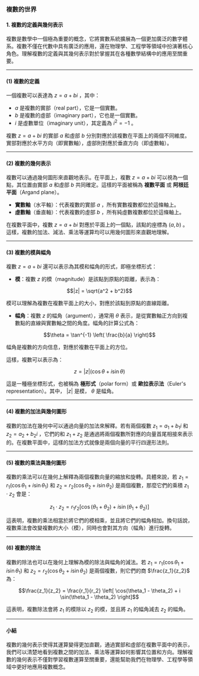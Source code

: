 ### **複數的世界**

#### **1. 複數的定義與幾何表示**

複數是數學中一個極為重要的概念，它將實數系統擴展為一個更加廣泛的數字體系。複數不僅在代數中具有廣泛的應用，還在物理學、工程學等領域中扮演著核心角色。理解複數的定義與其幾何表示對於掌握其在各種數學結構中的應用至關重要。

---

#### **(1) 複數的定義**

一個複數可以表達為  $`z = a + bi`$ ，其中：

-  $`a`$  是複數的實部（real part），它是一個實數。
-  $`b`$  是複數的虛部（imaginary part），它也是一個實數。
-  $`i`$  是虛數單位（imaginary unit），其定義為  $`i^2 = -1`$ 。

複數  $`z = a + bi`$  的實部  $`a`$  和虛部  $`b`$  分別對應於該複數在平面上的兩個不同維度。實部對應於水平方向（即實數軸），虛部則對應於垂直方向（即虛數軸）。

---

#### **(2) 複數的幾何表示**

複數可以通過幾何圖形來直觀地表示。在平面上，複數  $`z = a + bi`$  可以視為一個點，其位置由實部  $`a`$  和虛部  $`b`$  共同確定。這樣的平面被稱為 **複數平面** 或 **阿根廷平面**（Argand plane）。

- **實數軸**（水平軸）：代表複數的實部  $`a`$ ，所有實數複數都位於這條軸上。
- **虛數軸**（垂直軸）：代表複數的虛部  $`b`$ ，所有純虛數複數都位於這條軸上。

在複數平面中，複數  $`z = a + bi`$  對應於平面上的一個點，該點的座標為  $`(a, b)`$ 。這樣，複數的加法、減法、乘法等運算均可以用幾何圖形來直觀地理解。

---

#### **(3) 複數的模與幅角**

複數  $`z = a + bi`$  還可以表示為其模和幅角的形式，即極坐標形式：

- **模**：複數  $`z`$  的模（magnitude）是該點到原點的距離，表示為：
  
```math
|z| = \sqrt{a^2 + b^2}
```

  模可以理解為複數在複數平面上的大小，對應於該點到原點的直線距離。

- **幅角**：複數  $`z`$  的幅角（argument），通常用  $`\theta`$  表示，是從實數軸正方向到複數點的直線與實數軸之間的角度。幅角的計算公式為：
  
```math
\theta = \tan^{-1} \left( \frac{b}{a} \right)
```

  幅角是複數的方向信息，對應於複數在平面上的方位。

這樣，複數可以表示為：

```math
z = |z| (\cos \theta + i \sin \theta)
```

這是一種極坐標形式，也被稱為 **極形式**（polar form）或 **歐拉表示法**（Euler's representation）。其中， $`|z|`$  是模， $`\theta`$  是幅角。

---

#### **(4) 複數的加法與幾何圖形**

複數的加法在幾何中可以通過向量的加法來解釋。若有兩個複數  $`z_1 = a_1 + b_1 i`$  和  $`z_2 = a_2 + b_2 i`$ ，它們的和  $`z_1 + z_2`$  是通過將兩個複數所對應的向量首尾相接來表示的。在複數平面中，這樣的加法方式就像是兩個向量的平行四邊形法則。

---

#### **(5) 複數的乘法與幾何圖形**

複數的乘法可以在幾何上解釋為兩個複數向量的縮放和旋轉。具體來說，若  $`z_1 = r_1 (\cos \theta_1 + i \sin \theta_1)`$  和  $`z_2 = r_2 (\cos \theta_2 + i \sin \theta_2)`$  是兩個複數，那麼它們的乘積  $`z_1 \cdot z_2`$  會是：


```math
z_1 \cdot z_2 = r_1 r_2 \left[ \cos(\theta_1 + \theta_2) + i \sin(\theta_1 + \theta_2) \right]
```


這表明，複數的乘法相當於將它們的模相乘，並且將它們的幅角相加。換句話說，複數乘法會改變複數的大小（模），同時也會對其方向（幅角）進行旋轉。

---

#### **(6) 複數的除法**

複數的除法也可以在幾何上理解為模的除法與幅角的減法。若  $`z_1 = r_1 (\cos \theta_1 + i \sin \theta_1)`$  和  $`z_2 = r_2 (\cos \theta_2 + i \sin \theta_2)`$  是兩個複數，則它們的商  $`\frac{z_1}{z_2}`$  為：


```math
\frac{z_1}{z_2} = \frac{r_1}{r_2} \left[ \cos(\theta_1 - \theta_2) + i \sin(\theta_1 - \theta_2) \right]
```


這表明，複數除法會將  $`z_1`$  的模除以  $`z_2`$  的模，並且將  $`z_1`$  的幅角減去  $`z_2`$  的幅角。

---

#### **小結**

複數的幾何表示使得其運算變得更加直觀，通過實部和虛部在複數平面中的表示，我們可以清楚地看到複數之間的加法、乘法等運算如何影響其位置和方向。理解複數的幾何表示不僅對學習複數運算至關重要，還能幫助我們在物理學、工程學等領域中更好地應用複數概念。